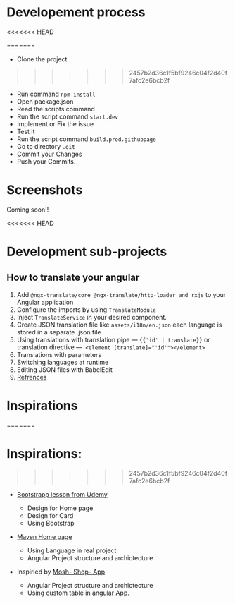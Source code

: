 # Developement process
<<<<<<< HEAD

=======
* Clone the project
>>>>>>> 2457b2d36c1f5bf9246c04f2d40f7afc2e6bcb2f
* Run command `npm install`
* Open package.json
* Read the scripts command 
* Run the script command `start.dev`
* Implement or Fix the issue
* Test it
* Run the script command `build.prod.githubpage`
* Go to directory `.git`
* Commit your Changes
* Push  your Commits.  

# Screenshots
Coming soon!!

<<<<<<< HEAD
# Development sub-projects

## How to translate your angular
1. Add `@ngx-translate/core @ngx-translate/http-loader and rxjs` to your Angular application
2. Configure the imports by using `TranslateModule`
3. Inject `TranslateService` in your desired component.
4. Create JSON translation file like `assets/i18n/en.json` each language is stored in a separate .json file
5. Using translations with translation pipe — `{{'id' | translate}}` or translation directive —` <element [translate]="'id'"></element>`
6. Translations with parameters
7. Switching languages at runtime
8. Editing JSON files with BabelEdit
9. [Refrences](https://www.codeandweb.com/babeledit/tutorials/how-to-translate-your-angular7-app-with-ngx-translate)

# Inspirations
=======

# Inspirations:
>>>>>>> 2457b2d36c1f5bf9246c04f2d40f7afc2e6bcb2f
* [Bootstrapp lesson from Udemy](https://github.com/Ghislain1/zoe-fb-app/tree/master/_docs/Starten-mit-Bootstrap-4-Kursdaten)
  * Design for Home page
  * Design for Card
  * Using Bootstrap

* [Maven Home page](https://search.maven.org/)
  * Using Language in real project
  * Angular Project structure and archictecture
    

* Inspiried by [Mosh- Shop- App](https://github.com/mosh-hamedani/organic-shop)
  * Angular Project structure and archictecture
  * Using custom table in angular App. 


